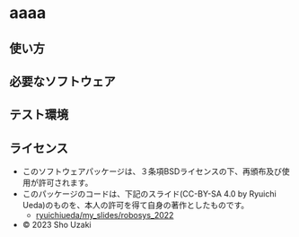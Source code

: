 # aaaa

## 使い方

## 必要なソフトウェア

## テスト環境

## ライセンス
* このソフトウェアパッケージは、３条項BSDライセンスの下、再頒布及び使用が許可されます。
* このパッケージのコードは、下記のスライド(CC-BY-SA 4.0 by Ryuichi Ueda)のものを、本人の許可を得て自身の著作としたものです。
    * [ryuichiueda/my_slides/robosys_2022](http://github.com/ryuichiueda/my_slides/tree/master/robosys2022)
* © 2023 Sho Uzaki
